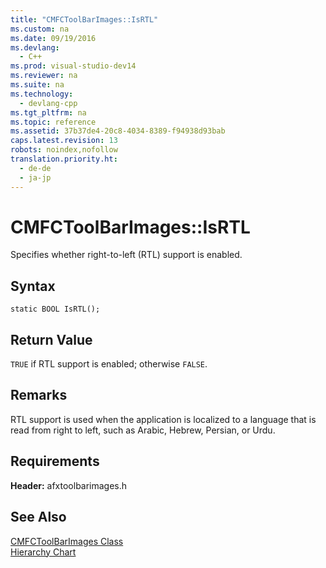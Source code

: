 ```yaml
---
title: "CMFCToolBarImages::IsRTL"
ms.custom: na
ms.date: 09/19/2016
ms.devlang: 
  - C++
ms.prod: visual-studio-dev14
ms.reviewer: na
ms.suite: na
ms.technology: 
  - devlang-cpp
ms.tgt_pltfrm: na
ms.topic: reference
ms.assetid: 37b37de4-20c8-4034-8389-f94938d93bab
caps.latest.revision: 13
robots: noindex,nofollow
translation.priority.ht: 
  - de-de
  - ja-jp
---
```

# CMFCToolBarImages::IsRTL
Specifies whether right-to-left (RTL) support is enabled.  
  
## Syntax  
  
```  
static BOOL IsRTL();  
```  
  
## Return Value  
 `TRUE` if RTL support is enabled; otherwise `FALSE`.  
  
## Remarks  
 RTL support is used when the application is localized to a language that is read from right to left, such as Arabic, Hebrew, Persian, or Urdu.  
  
## Requirements  
 **Header:** afxtoolbarimages.h  
  
## See Also  
 [CMFCToolBarImages Class](../vs140/CMFCToolBarImages-Class.md)   
 [Hierarchy Chart](../vs140/Hierarchy-Chart.md)